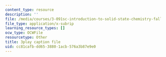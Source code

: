 ```yaml
---
content_type: resource
description: ''
file: /media/courses/3-091sc-introduction-to-solid-state-chemistry-fall-2010/cc81cafbdd6538801acb576a3b87e9e0_VL0pw-yVgjM.srt
file_type: application/x-subrip
learning_resource_types: []
ocw_type: OCWFile
resourcetype: Other
title: 3play caption file
uid: cc81cafb-dd65-3880-1acb-576a3b87e9e0
---
```

